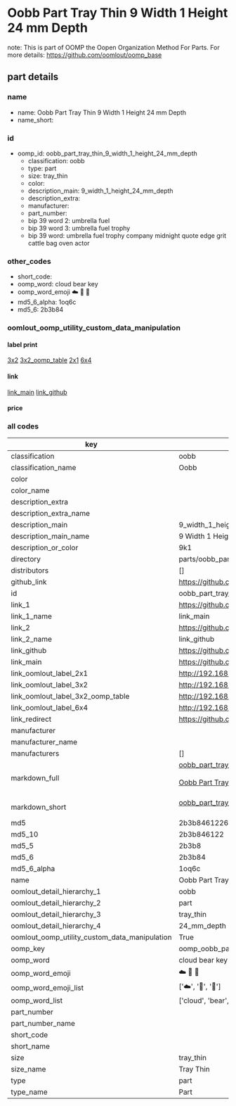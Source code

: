 # Oobb Part Tray Thin 9 Width 1 Height 24 mm Depth  

note: This is part of OOMP the Oopen Organization Method For Parts. For more details: https://github.com/oomlout/oomp_base

##  part details
  







### name
* name: Oobb Part Tray Thin 9 Width 1 Height 24 mm Depth
* name_short: 
### id
* oomp_id: oobb_part_tray_thin_9_width_1_height_24_mm_depth
  * classification: oobb
  * type: part
  * size: tray_thin
  * color: 
  * description_main: 9_width_1_height_24_mm_depth
  * description_extra: 
  * manufacturer: 
  * part_number: 
  * bip 39 word 2: umbrella fuel
  * bip 39 word 3: umbrella fuel trophy
  * bip 39 word: umbrella fuel trophy company midnight quote edge grit cattle bag oven actor

### other_codes
* short_code: 
* oomp_word: cloud bear key
* oomp_word_emoji :cloud: :bear: :key:
* md5_6_alpha: 1oq6c
* md5_6: 2b3b84






### oomlout_oomp_utility_custom_data_manipulation
#### label print
[3x2](http://192.168.1.245:1112/?label=oomp%201oq6c)
[3x2_oomp_table](http://192.168.1.108:1112/?label=oomp%201oq6c)
[2x1](http://192.168.1.242:1112/?label=oomp%201oq6c)
[6x4](http://192.168.1.55:1112/?label=oomp%201oq6c)    

#### link

[link_main](https://github.com/oomlout/oomlout_oomp_version_1_messy/tree/main/parts/oobb_part_tray_thin_9_width_1_height_24_mm_depth) [link_github](https://github.com/oomlout/oomlout_oomp_version_1_messy/tree/main/parts/oobb_part_tray_thin_9_width_1_height_24_mm_depth)                             

#### price







### all codes 
| key | value |  
| --- | --- |  
| classification | oobb |  
| classification_name | Oobb |  
| color |  |  
| color_name |  |  
| description_extra |  |  
| description_extra_name |  |  
| description_main | 9_width_1_height_24_mm_depth |  
| description_main_name | 9 Width 1 Height 24 mm Depth |  
| description_or_color | 9k1 |  
| directory | parts/oobb_part_tray_thin_9_width_1_height_24_mm_depth |  
| distributors | [] |  
| github_link | https://github.com/oomlout/oomlout_oomp_part_src/tree/main/parts/oobb_part_tray_thin_9_width_1_height_24_mm_depth |  
| id | oobb_part_tray_thin_9_width_1_height_24_mm_depth |  
| link_1 | https://github.com/oomlout/oomlout_oomp_version_1_messy/tree/main/parts/oobb_part_tray_thin_9_width_1_height_24_mm_depth |  
| link_1_name | link_main |  
| link_2 | https://github.com/oomlout/oomlout_oomp_version_1_messy/tree/main/parts/oobb_part_tray_thin_9_width_1_height_24_mm_depth |  
| link_2_name | link_github |  
| link_github | https://github.com/oomlout/oomlout_oomp_version_1_messy/tree/main/parts/oobb_part_tray_thin_9_width_1_height_24_mm_depth |  
| link_main | https://github.com/oomlout/oomlout_oomp_version_1_messy/tree/main/parts/oobb_part_tray_thin_9_width_1_height_24_mm_depth |  
| link_oomlout_label_2x1 | http://192.168.1.242:1112/?label=oomp%201oq6c |  
| link_oomlout_label_3x2 | http://192.168.1.245:1112/?label=oomp%201oq6c |  
| link_oomlout_label_3x2_oomp_table | http://192.168.1.108:1112/?label=oomp%201oq6c |  
| link_oomlout_label_6x4 | http://192.168.1.55:1112/?label=oomp%201oq6c |  
| link_redirect | https://github.com/oomlout/oomlout_oomp_version_1_messy/tree/main/parts/oobb_part_tray_thin_9_width_1_height_24_mm_depth |  
| manufacturer |  |  
| manufacturer_name |  |  
| manufacturers | [] |  
| markdown_full | [oobb_part_tray_thin_9_width_1_height_24_mm_depth](none)<br>[](none)<br>[Oobb Part Tray Thin 9 Width 1 Height 24 Mm Depth](none)<br><br> |  
| markdown_short | [oobb_part_tray_thin_9_width_1_height_24_mm_depth](none)<br><br> |  
| md5 | 2b3b84612266a8cac04632e9d1d77f61 |  
| md5_10 | 2b3b846122 |  
| md5_5 | 2b3b8 |  
| md5_6 | 2b3b84 |  
| md5_6_alpha | 1oq6c |  
| name | Oobb Part Tray Thin 9 Width 1 Height 24 mm Depth |  
| oomlout_detail_hierarchy_1 | oobb |  
| oomlout_detail_hierarchy_2 | part |  
| oomlout_detail_hierarchy_3 | tray_thin |  
| oomlout_detail_hierarchy_4 | 24_mm_depth |  
| oomlout_oomp_utility_custom_data_manipulation | True |  
| oomp_key | oomp_oobb_part_tray_thin_9_width_1_height_24_mm_depth |  
| oomp_word | cloud bear key |  
| oomp_word_emoji | :cloud: :bear: :key: |  
| oomp_word_emoji_list | [':cloud:', ':bear:', ':key:'] |  
| oomp_word_list | ['cloud', 'bear', 'key'] |  
| part_number |  |  
| part_number_name |  |  
| short_code |  |  
| short_name |  |  
| size | tray_thin |  
| size_name | Tray Thin |  
| type | part |  
| type_name | Part |  
